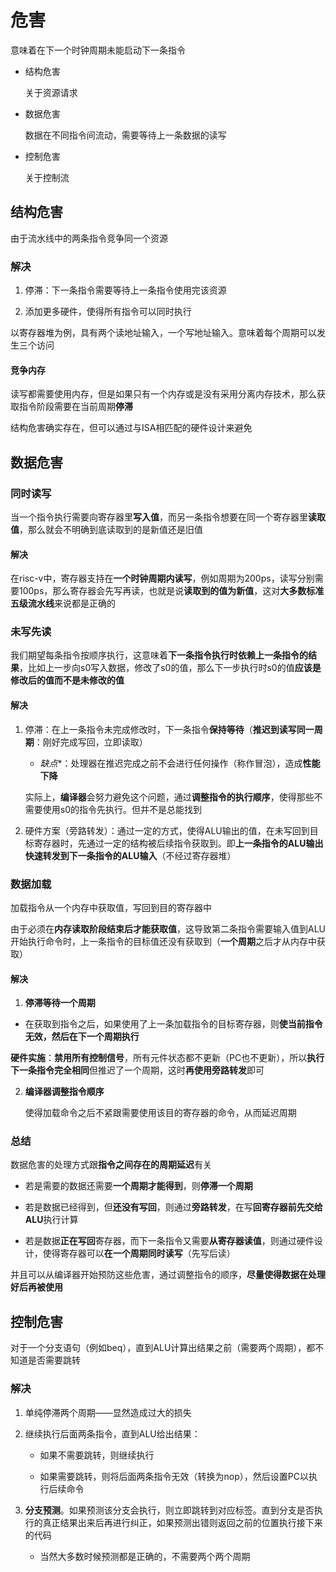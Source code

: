 # 危害

意味着在下一个时钟周期未能启动下一条指令

* 结构危害
  
  关于资源请求

* 数据危害
  
  数据在不同指令间流动，需要等待上一条数据的读写

* 控制危害
  
  关于控制流

## 结构危害

由于流水线中的两条指令竞争同一个资源

### 解决

1. 停滞：下一条指令需要等待上一条指令使用完该资源

2. 添加更多硬件，使得所有指令可以同时执行

以寄存器堆为例，具有两个读地址输入，一个写地址输入。意味着每个周期可以发生三个访问

#### 竞争内存

读写都需要使用内存，但是如果只有一个内存或是没有采用分离内存技术，那么获取指令阶段需要在当前周期**停滞**

结构危害确实存在，但可以通过与ISA相匹配的硬件设计来避免

## 数据危害

### 同时读写

当一个指令执行需要向寄存器里**写入值**，而另一条指令想要在同一个寄存器里**读取值**，那么就会不明确到底读取到的是新值还是旧值

#### 解决

在risc-v中，寄存器支持在**一个时钟周期内读写**，例如周期为200ps，读写分别需要100ps，那么寄存器会先写再读，也就是说**读取到的值为新值**，这对**大多数标准五级流水线**来说都是正确的

### 未写先读

我们期望每条指令按顺序执行，这意味着**下一条指令执行时依赖上一条指令的结果**，比如上一步向s0写入数据，修改了s0的值，那么下一步执行时s0的值**应该是修改后的值而不是未修改的值**

#### 解决

1. 停滞：在上一条指令未完成修改时，下一条指令**保持等待**（**推迟到读写同一周期**：刚好完成写回，立即读取）
   
   * *缺点**：处理器在推迟完成之前不会进行任何操作（称作冒泡），造成**性能下降**
   
   实际上，**编译器**会努力避免这个问题，通过**调整指令的执行顺序**，使得那些不需要使用s0的指令先执行。但并不是总能找到

2. 硬件方案（旁路转发）：通过一定的方式，使得ALU输出的值，在未写回到目标寄存器时，先通过一定的结构被后续指令获取到。即**上一条指令的ALU输出快速转发到下一条指令的ALU输入**（不经过寄存器堆）

### 数据加载

加载指令从一个内存中获取值，写回到目的寄存器中

由于必须在**内存读取阶段结束后才能获取值**，这导致第二条指令需要输入值到ALU开始执行命令时，上一条指令的目标值还没有获取到（**一个周期**之后才从内存中获取）

#### 解决

1. **停滞等待一个周期**
* 在获取到指令之后，如果使用了上一条加载指令的目标寄存器，则**使当前指令无效，然后在下一个周期执行**

**硬件实施**：**禁用所有控制信号**，所有元件状态都不更新（PC也不更新），所以**执行下一条指令完全相同**但推迟了一个周期，这时**再使用旁路转发**即可

2. **编译器调整指令顺序**
   
   使得加载命令之后不紧跟需要使用该目的寄存器的命令，从而延迟周期

### 总结

数据危害的处理方式跟**指令之间存在的周期延迟**有关

* 若是需要的数据还需要**一个周期才能得到**，则**停滞一个周期**

* 若是数据已经得到，但**还没有写回**，则通过**旁路转发**，在写**回寄存器前先交给ALU**执行计算

* 若是数据**正在写回**寄存器，而下一条指令又需要**从寄存器读值**，则通过硬件设计，使得寄存器可以**在一个周期同时读写**（先写后读）

并且可以从编译器开始预防这些危害，通过调整指令的顺序，**尽量使得数据在处理好后再被使用**

## 控制危害

对于一个分支语句（例如beq），直到ALU计算出结果之前（需要两个周期），都不知道是否需要跳转

### 解决

1. 单纯停滞两个周期——显然造成过大的损失

2. 继续执行后面两条指令，直到ALU给出结果：
   
   * 如果不需要跳转，则继续执行
   
   * 如果需要跳转，则将后面两条指令无效（转换为nop），然后设置PC以执行后续命令

3. **分支预测**。如果预测该分支会执行，则立即跳转到对应标签。直到分支是否执行的真正结果出来后再进行纠正，如果预测出错则返回之前的位置执行接下来的代码
   
   * 当然大多数时候预测都是正确的，不需要两个两个周期
